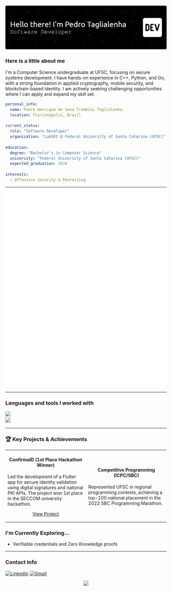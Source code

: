 ![Header](./github-header-banner.png)

### Here is a little about me

<p align="left">
  I'm a Computer Science undergraduate at UFSC, focusing on secure systems development. I have hands-on experience in C++, Python, and Go, with a strong foundation in applied cryptography, mobile security, and blockchain-based identity. I am actively seeking challenging opportunities where I can apply and expand my skill set.
</p>

```yaml
personal_info:
  name: Pedro Henrique de Sena Trombini Taglialenha
  location: Florianópolis, Brasil
  
current_status:
  role: "Software Developer"
  organization: "LabSEC @ Federal University of Santa Catarina (UFSC)"

education:
  degree: "Bachelor's in Computer Science"
  university: "Federal University of Santa Catarina (UFSC)"
  expected_graduation: 2026

interests:
  - Offensive Security & Pentesting
```
---

![Metrics](https://github.com/Soul-Legend/Soul-Legend/blob/main/metrics.svg?v=1)

---

### Languages and tools I worked with 

<p align="left">
  <!-- Language Icons -->
  <a href="https://skillicons.dev">
    <img src="https://skillicons.dev/icons?i=python,go,cpp,c,dart,flutter,js,react,java,kotlin,postgresql" />
  </a>
  <br>
  <!-- Tool Icons -->
  <a href="https://skillicons.dev">
    <img src="https://skillicons.dev/icons?i=git,docker,linux,bash,postman" />
  </a>
</p>

---

### 🏆 Key Projects & Achievements

<table>
  <tr>
    <td width="50%">
      <h4 align="center">ConfirmaID (1st Place Hackathon Winner)</h4>
      <p>Led the development of a Flutter app for secure identity validation using digital signatures and national PKI APIs. The project won 1st place in the SECCOM university hackathon.</p>
      <p align="center">
      <a href="https://github.com/Soul-Legend/HackatonFlutter2024">View Project</a>
      </p>
    </td>
    <td width="50%">
      <h4 align="center">Competitive Programming (ICPC/SBC)</h4>
      <p>Represented UFSC in regional programming contests, achieving a top-100 national placement in the 2022 SBC Programming Marathon.</p>
    </td>
  </tr>
</table>

###  I'm Currently Exploring...

-   Verifiable credentials and Zero Knowledge proofs

---

### Contact Info

<p align="left">
<a href="https://www.linkedin.com/in/pedro-henrique-taglialenha-058491211/" target="_blank"><img src="https://img.shields.io/badge/LinkedIn-0077B5?style=for-the-badge&logo=linkedin&logoColor=white" alt="LinkedIn"></a>
<a href="mailto:phtaglialenha@gmail.com"><img src="https://img.shields.io/badge/Gmail-D14836?style=for-the-badge&logo=gmail&logoColor=white" alt="Gmail"></a>
</p>

<p align="center">
  <img src="https://capsule-render.vercel.app/api?type=waving&color=gradient&height=100&section=footer"/>
</p>
